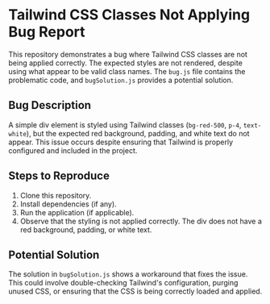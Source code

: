 # Tailwind CSS Classes Not Applying Bug Report

This repository demonstrates a bug where Tailwind CSS classes are not being applied correctly.  The expected styles are not rendered, despite using what appear to be valid class names.  The `bug.js` file contains the problematic code, and `bugSolution.js` provides a potential solution.

## Bug Description
A simple div element is styled using Tailwind classes (`bg-red-500`, `p-4`, `text-white`), but the expected red background, padding, and white text do not appear. This issue occurs despite ensuring that Tailwind is properly configured and included in the project.

## Steps to Reproduce
1. Clone this repository.
2. Install dependencies (if any).
3. Run the application (if applicable).
4. Observe that the styling is not applied correctly.  The div does not have a red background, padding, or white text.

## Potential Solution
The solution in `bugSolution.js` shows a workaround that fixes the issue.  This could involve double-checking Tailwind's configuration, purging unused CSS, or ensuring that the CSS is being correctly loaded and applied.
